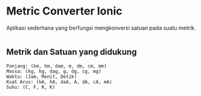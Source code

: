 # Metric Converter Ionic
Aplikasi sederhana yang berfungsi mengkonversi satuan pada suatu metrik.

![]()

## Metrik dan Satuan yang didukung
    Panjang: (km, hm, dam, m, dm, cm, mm)
    Massa: (kg, hg, dag, g, dg, cg, mg)
    Waktu: (Jam, Menit, Detik)
    Kuat Arus: (kA, hA, daA, A, dA, cA, mA)
    Suhu: (C, F, R, K)